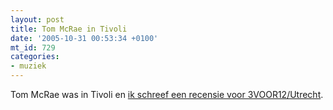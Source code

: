 ```yaml
---
layout: post
title: Tom McRae in Tivoli
date: '2005-10-31 00:53:34 +0100'
mt_id: 729
categories:
- muziek
---
```

Tom McRae was in Tivoli en <a href="http://3voor12lokaal.vpro.nl/magazines/news/index.jsp?portals=6337&magazines=6338&news=208610">ik schreef een recensie voor 3VOOR12/Utrecht</a>.

